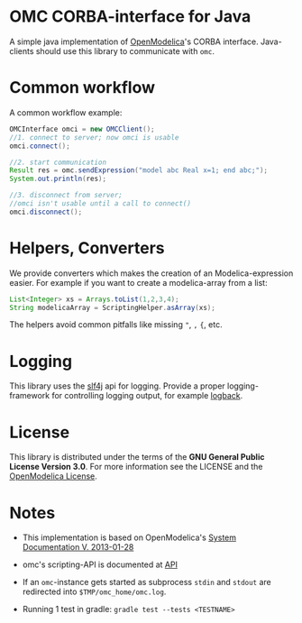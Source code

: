 # OMC CORBA-interface for Java
A simple java implementation of [OpenModelica](https://openmodelica.org/)'s CORBA interface.
Java-clients should use this library to communicate with ```omc```.

# Common workflow
A common workflow example:
```java
OMCInterface omci = new OMCClient();
//1. connect to server; now omci is usable
omci.connect();

//2. start communication
Result res = omc.sendExpression("model abc Real x=1; end abc;");
System.out.println(res);

//3. disconnect from server;
//omci isn't usable until a call to connect()
omci.disconnect();
```

# Helpers, Converters
We provide converters which makes the creation of an Modelica-expression easier.
For example if you want to create a modelica-array from a list:
```java
List<Integer> xs = Arrays.toList(1,2,3,4);
String modelicaArray = ScriptingHelper.asArray(xs);
```
The helpers avoid common pitfalls like missing ```"```, ```,``` ```{```, etc.

# Logging
This library uses the [slf4j](http://www.slf4j.org/) api for logging.
Provide a proper logging-framework for controlling logging output, for example [logback](http://logback.qos.ch/).

# License
This library is distributed under the terms of the **GNU General Public License Version 3.0**.
For more information see the LICENSE and the
[OpenModelica License](https://github.com/OpenModelica/OMCompiler/blob/master/COPYING).

# Notes
- This implementation is based on OpenModelica's
  [System Documentation V. 2013-01-28](https://openmodelica.org/svn/OpenModelica/tags/OPENMODELICA_1_9_0_BETA_4/doc/OpenModelicaSystem.pdf)
- omc's scripting-API is documented at
  [API](https://build.openmodelica.org/Documentation/OpenModelica.Scripting.html)
- If an ```omc```-instance gets started as subprocess
  ```stdin``` and ```stdout``` are redirected into
  ```$TMP/omc_home/omc.log```.

- Running 1 test in gradle: `gradle test --tests <TESTNAME>`
